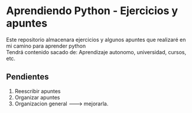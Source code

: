 # Aprendiendo Python - Ejercicios y apuntes

Este repositorio almacenara ejercicios y algunos apuntes que realizaré en mi camino para aprender python \
Tendrá contenido sacado de: Aprendizaje autonomo, universidad, cursos, etc.

## Pendientes

1. Reescribir apuntes
1. Organizar apuntes
1. Organizacion general ---> mejorarla.